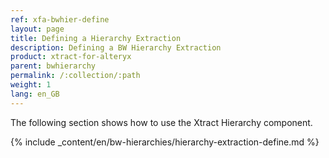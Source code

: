 ```yaml
---
ref: xfa-bwhier-define
layout: page
title: Defining a Hierarchy Extraction
description: Defining a BW Hierarchy Extraction
product: xtract-for-alteryx
parent: bwhierarchy
permalink: /:collection/:path
weight: 1
lang: en_GB
---
```

The following section shows how to use the Xtract Hierarchy component.<br>

{% include _content/en/bw-hierarchies/hierarchy-extraction-define.md %}
